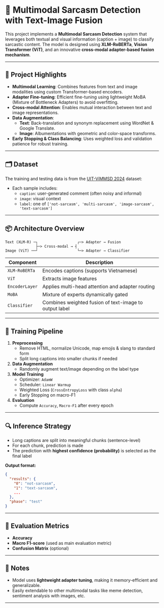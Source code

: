 # 🤖 Multimodal Sarcasm Detection with Text-Image Fusion

This project implements a **Multimodal Sarcasm Detection** system that leverages both textual and visual information (caption + image) to classify sarcastic content. The model is designed using **XLM-RoBERTa**, **Vision Transformer (ViT)**, and an innovative **cross-modal adapter-based fusion mechanism**.

---

## 🧠 Project Highlights

- **Multimodal Learning**: Combines features from text and image modalities using custom Transformer-based encoders.
- **Adapter Fine-tuning**: Efficient fine-tuning using lightweight MoBA (Mixture of Bottleneck Adapters) to avoid overfitting.
- **Cross-modal Attention**: Enables mutual interaction between text and image representations.
- **Data Augmentation**: 
  - **Text**: Back-translation and synonym replacement using WordNet & Google Translate.
  - **Image**: Albumentations with geometric and color-space transforms.
- **Early Stopping & Class Balancing**: Uses weighted loss and validation patience for robust training.

---

## 🗂️ Dataset

The training and testing data is from the [UIT-ViMMSD 2024](https://uit.ai) dataset:

- Each sample includes:
  - `caption`: user-generated comment (often noisy and informal)
  - `image`: visual context
  - `label`: one of `['not-sarcasm', 'multi-sarcasm', 'image-sarcasm', 'text-sarcasm']`

---

## 📦 Architecture Overview

```
Text (XLM-R) ─┐                  ┌─> Adapter → Fusion
              ├─> Cross-modal → ┤
Image (ViT) ──┘                  └─> Adapter → Classifier
```

| Component        | Description |
|------------------|-------------|
| `XLM-RoBERTa`    | Encodes captions (supports Vietnamese) |
| `ViT`            | Extracts image features |
| `EncoderLayer`   | Applies multi-head attention and adapter routing |
| `MoBA`           | Mixture of experts dynamically gated |
| `Classifier`     | Combines weighted fusion of text-image to output label |

---

## 🚀 Training Pipeline

1. **Preprocessing**
   - Remove HTML, normalize Unicode, map emojis & slang to standard form
   - Split long captions into smaller chunks if needed
2. **Data Augmentation**
   - Randomly augment text/image depending on the label type
3. **Model Training**
   - Optimizer: `AdamW`
   - Scheduler: `Linear Warmup`
   - Weighted Loss (`CrossEntropyLoss` with class `alpha`)
   - Early Stopping on macro-F1
4. **Evaluation**
   - Compute `Accuracy`, `Macro-F1` after every epoch

---

## 🔍 Inference Strategy

- Long captions are split into meaningful chunks (sentence-level)
- For each chunk, prediction is made
- The prediction with **highest confidence (probability)** is selected as the final label

**Output format:**

```json
{
  "results": {
    "0": "not-sarcasm",
    "1": "text-sarcasm",
    ...
  },
  "phase": "test"
}
```

---

## 🧪 Evaluation Metrics

- **Accuracy**
- **Macro F1-score** (used as main evaluation metric)
- **Confusion Matrix** (optional)

---


## 📌 Notes

- Model uses **lightweight adapter tuning**, making it memory-efficient and generalizable.
- Easily extendable to other multimodal tasks like meme detection, sentiment analysis with images, etc.

---
